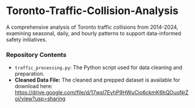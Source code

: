 # Toronto-Traffic-Collision-Analysis
A comprehensive analysis of Toronto traffic collisions from 2014-2024, examining seasonal, daily, and hourly patterns to support data-informed safety initiatives.
### Repository Contents
- `traffic_processing.py`: The Python script used for data cleaning and preparation.
- **Cleaned Data File:** The cleaned and prepped dataset is available for download here: https://drive.google.com/file/d/17wsI7EyhP9HWuCjo6ckmK6hQOuoNrZoi/view?usp=sharing
